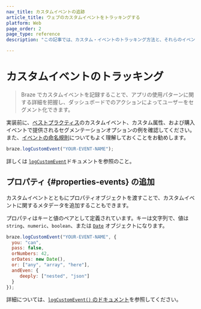 ```yaml
---
nav_title: カスタムイベントの追跡
article_title: ウェブのカスタムイベントをトラッキングする
platform: Web
page_order: 2
page_type: reference
description: "この記事では、カスタム・イベントのトラッキング方法と、それらのイベントにWeb用のプロパティを追加する方法について説明する。"

---
```


# カスタムイベントのトラッキング

> Braze でカスタムイベントを記録することで、アプリの使用パターンに関する詳細を把握し、ダッシュボードでのアクションによってユーザーをセグメント化できます。

実装前に、[ベストプラクティス]({{site.baseurl}}/developer_guide/platform_wide/getting_started/analytics_overview/#best-practices)のカスタムイベント、カスタム属性、および購入イベントで提供されるセグメンテーションオプションの例を確認してください。また、[イベントの命名規則]({{site.baseurl}}/user_guide/data_and_analytics/custom_data/event_naming_conventions/)についてもよく理解しておくことをお勧めします。

```javascript
braze.logCustomEvent("YOUR-EVENT-NAME");
```

詳しくは [`logCustomEvent`][1]ドキュメントを参照のこと。

## プロパティ {#properties-events} の追加

カスタムイベントとともにプロパティオブジェクトを渡すことで、カスタムイベントに関するメタデータを追加することもできます。

プロパティはキーと値のペアとして定義されています。キーは文字列で、値は `string`、`numeric`、`boolean`、または [`Date`][2] オブジェクトになります。

```javascript
braze.logCustomEvent("YOUR-EVENT-NAME", {
  you: "can", 
  pass: false, 
  orNumbers: 42,
  orDates: new Date(),
  or: ["any", "array", "here"],
  andEven: {
     deeply: ["nested", "json"]
  }
});
```

詳細については、[`logCustomEvent()` のドキュメント][1]を参照してください。

[0]: {{site.baseurl}}/developer_guide/platform_wide/analytics_overview/#user-data-collection
[1]: https://js.appboycdn.com/web-sdk/latest/doc/modules/braze.html#logcustomevent
[2]: http://www.w3schools.com/jsref/jsref_obj_date.asp
